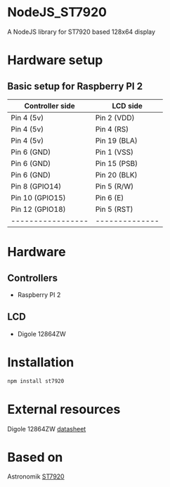 # NodeJS_ST7920
A NodeJS library for ST7920 based 128x64 display

# Hardware setup
## Basic setup for Raspberry PI 2
| Controller side | LCD side     |
|-----------------|--------------|
| Pin 4  (5v)     | Pin 2  (VDD) |
| Pin 4  (5v)     | Pin 4  (RS)  |
| Pin 4  (5v)     | Pin 19 (BLA) |
| Pin 6  (GND)    | Pin 1  (VSS) |
| Pin 6  (GND)    | Pin 15 (PSB) |
| Pin 6  (GND)    | Pin 20 (BLK) |
| Pin 8  (GPIO14) | Pin 5  (R/W) |
| Pin 10 (GPIO15) | Pin 6  (E)   |
| Pin 12 (GPIO18) | Pin 5  (RST) |
|-----------------|--------------|

# Hardware
## Controllers
* Raspberry PI 2
## LCD
* Digole 12864ZW

# Installation

```sh
npm install st7920
```

# External resources
Digole 12864ZW [datasheet](http://www.digole.com/images/file/Digole_12864_LCD.pdf)

# Based on
Astronomik [ST7920](http://www.astromik.org/raspi/42.htm)

